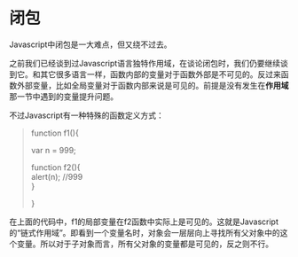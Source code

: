 # 闭包

Javascript中闭包是一大难点，但又绕不过去。

之前我们已经谈到过Javascript语言独特作用域，在谈论闭包时，我们仍要继续谈到它。和其它很多语言一样，函数内部的变量对于函数外部是不可见的。反过来函数外部变量，比如全局变量对于函数内部来说是可见的。前提是没有发生在**作用域**那一节中遇到的变量提升问题。

不过Javascript有一种特殊的函数定义方式：

> function f1\(\){
>
> 
>var n = 999;
>
> function f2\(\){  
>     alert\(n\); //999  
> }
> 
>
> }

在上面的代码中，f1的局部变量在f2函数中实际上是可见的。这就是Javascript的“链式作用域”。即看到一个变量名时，对象会一层层向上寻找所有父对象中的这个变量。所以对于子对象而言，所有父对象的变量都是可见的，反之则不行。



